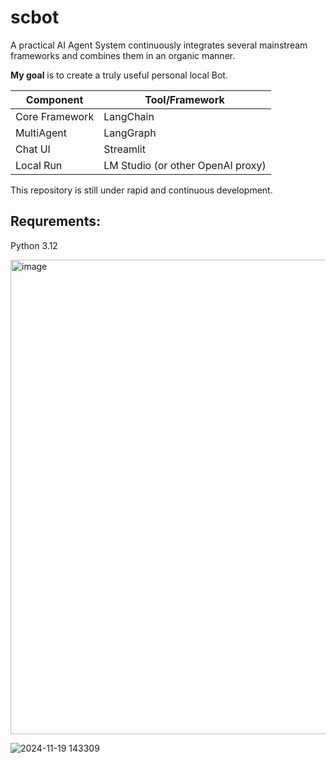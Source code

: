 # scbot
A practical AI Agent System continuously integrates several mainstream frameworks and combines them in an organic manner.

**My goal** is to create a truly useful personal local Bot.


| Component | Tool/Framework |
|----|----|
| Core Framework | LangChain |
| MultiAgent | LangGraph |
| Chat UI | Streamlit |
| Local Run | LM Studio (or other OpenAI proxy) |

This repository is still under rapid and continuous development.

## Requrements:
Python 3.12

<img width="759" alt="image" src="https://github.com/user-attachments/assets/3423201f-5292-4469-9861-6e5be0aa5b90">

![2024-11-19 143309](https://github.com/user-attachments/assets/a779bed7-39aa-4c77-98b5-49192d92ab0a)

